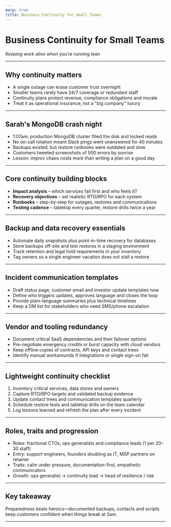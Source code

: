 ```yaml
---
marp: true
title: Business Continuity for Small Teams
---
```


# Business Continuity for Small Teams
*Keeping work alive when you're running lean*

---

## Why continuity matters
- A single outage can erase customer trust overnight
- Smaller teams rarely have 24/7 coverage or redundant staff
- Continuity plans protect revenue, compliance obligations and morale
- Treat it as operational insurance, not a "big company" luxury

---

## Sarah's MongoDB crash night
- 1:07am: production MongoDB cluster filled the disk and locked reads
- No on-call rotation meant Slack pings went unanswered for 40 minutes
- Backups existed, but restore runbooks were outdated and slow
- Customers tweeted screenshots of 500 errors by sunrise
- Lesson: improv chaos costs more than writing a plan on a good day

---

## Core continuity building blocks
- **Impact analysis** – which services fail first and who feels it?
- **Recovery objectives** – set realistic RTO/RPO for each system
- **Runbooks** – step-by-step for outages, restores and communications
- **Testing cadence** – tabletop every quarter, restore drills twice a year

---

## Backup and data recovery essentials
- Automate daily snapshots plus point-in-time recovery for databases
- Store backups off-site and test restores in a staging environment
- Track retention and legal hold requirements in your inventory
- Tag owners so a single engineer vacation does not stall a restore

---

## Incident communication templates
- Draft status page, customer email and investor update templates now
- Define who triggers updates, approves language and closes the loop
- Provide plain-language summaries plus technical timelines
- Keep a DM list for stakeholders who need SMS/phone escalation

---

## Vendor and tooling redundancy
- Document critical SaaS dependencies and their failover options
- Pre-negotiate emergency credits or burst capacity with cloud vendors
- Keep offline copies of contracts, API keys and contact trees
- Identify manual workarounds if integrations or single sign-on fail

---

## Lightweight continuity checklist
1. Inventory critical services, data stores and owners
2. Capture RTO/RPO targets and validated backup evidence
3. Update contact trees and communication templates quarterly
4. Schedule restore tests and tabletop drills on the team calendar
5. Log lessons learned and refresh the plan after every incident

---

## Roles, traits and progression
- Roles: fractional CTOs, ops generalists and compliance leads (1 per 20–30 staff)
- Entry: support engineers, founders doubling as IT, MSP partners on retainer
- Traits: calm under pressure, documentation-first, empathetic communicators
- Growth: ops generalist → continuity lead → head of resilience / risk

---

## Key takeaway
Preparedness beats heroics—documented backups, contacts and scripts keep customers confident when things break at 2am.

---

